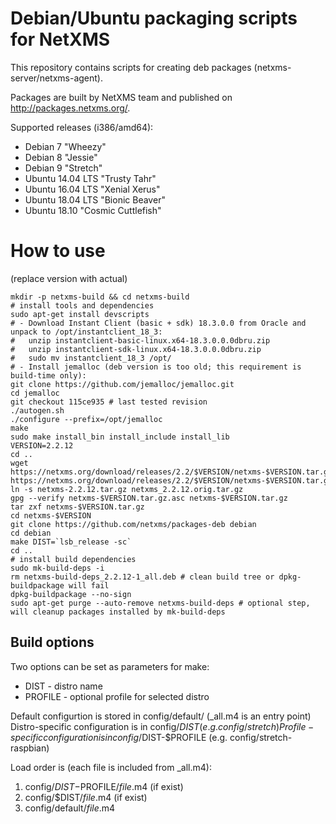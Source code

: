 # Debian/Ubuntu packaging scripts for NetXMS

This repository contains scripts for creating deb packages (netxms-server/netxms-agent).

Packages are built by NetXMS team and published on http://packages.netxms.org/.

Supported releases (i386/amd64):
 * Debian 7 "Wheezy"
 * Debian 8 "Jessie"
 * Debian 9 "Stretch"
 * Ubuntu 14.04 LTS "Trusty Tahr"
 * Ubuntu 16.04 LTS "Xenial Xerus"
 * Ubuntu 18.04 LTS "Bionic Beaver"
 * Ubuntu 18.10 "Cosmic Cuttlefish"

# How to use

(replace version with actual)

```shell
mkdir -p netxms-build && cd netxms-build
# install tools and dependencies
sudo apt-get install devscripts
# - Download Instant Client (basic + sdk) 18.3.0.0 from Oracle and unpack to /opt/instantclient_18_3:
#   unzip instantclient-basic-linux.x64-18.3.0.0.0dbru.zip
#   unzip instantclient-sdk-linux.x64-18.3.0.0.0dbru.zip
#   sudo mv instantclient_18_3 /opt/
# - Install jemalloc (deb version is too old; this requirement is build-time only):
git clone https://github.com/jemalloc/jemalloc.git
cd jemalloc
git checkout 115ce935 # last tested revision
./autogen.sh
./configure --prefix=/opt/jemalloc
make
sudo make install_bin install_include install_lib
VERSION=2.2.12
cd ..
wget https://netxms.org/download/releases/2.2/$VERSION/netxms-$VERSION.tar.gz https://netxms.org/download/releases/2.2/$VERSION/netxms-$VERSION.tar.gz.asc
ln -s netxms-2.2.12.tar.gz netxms_2.2.12.orig.tar.gz
gpg --verify netxms-$VERSION.tar.gz.asc netxms-$VERSION.tar.gz
tar zxf netxms-$VERSION.tar.gz
cd netxms-$VERSION
git clone https://github.com/netxms/packages-deb debian
cd debian
make DIST=`lsb_release -sc`
cd ..
# install build dependencies
sudo mk-build-deps -i
rm netxms-build-deps_2.2.12-1_all.deb # clean build tree or dpkg-buildpackage will fail
dpkg-buildpackage --no-sign
sudo apt-get purge --auto-remove netxms-build-deps # optional step, will cleanup packages installed by mk-build-deps
```

## Build options

Two options can be set as parameters for make:

* DIST - distro name
* PROFILE - optional profile for selected distro

Default configurtion is stored in config/default/ (_all.m4 is an entry point)
Distro-specific configuration is in config/$DIST (e.g. config/stretch)
Profile-specific configuration is in config/$DIST-$PROFILE (e.g. config/stretch-raspbian)

Load order is (each file is included from _all.m4):
1. config/$DIST-$PROFILE/_file_.m4 (if exist)
1. config/$DIST/_file_.m4 (if exist)
1. config/default/_file_.m4
